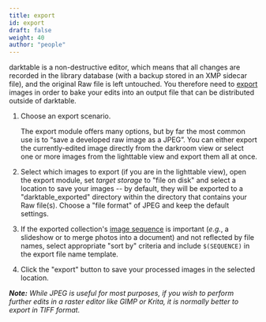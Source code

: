 ```yaml
---
title: export
id: export
draft: false
weight: 40
author: "people"
---
```


darktable is a non-destructive editor, which means that all changes are recorded in the library database (with a backup stored in an XMP sidecar file), and the original Raw file is left untouched. You therefore need to [export](../../module-reference/utility-modules/shared/export.md) images in order to bake your edits into an output file that can be distributed outside of darktable.

1. Choose an export scenario.

   The export module offers many options, but by far the most common use is to “save a developed raw image as a JPEG”. You can either export the currently-edited image directly from the darkroom view or select one or more images from the lighttable view and export them all at once. 

2. Select which images to export (if you are in the lighttable view), open the export module, set _target storage_ to "file on disk" and select a location to save your images -- by default, they will be exported to a "darktable_exported" directory within the directory that contains your Raw file(s). Choose a "file format" of JPEG and keep the default settings. 

3. If the exported collection's [image sequence](../../lighttable/digital-asset-management/sequence.md) is important (_e.g._, a slideshow or to merge photos into a document) and not reflected by file names, select appropriate "sort by" criteria and include `$(SEQUENCE)` in the export file name template.

4. Click the "export" button to save your processed images in the selected location.

_**Note:** While JPEG is useful for most purposes, if you wish to perform further edits in a raster editor like GIMP or Krita, it is normally better to export in TIFF format._
